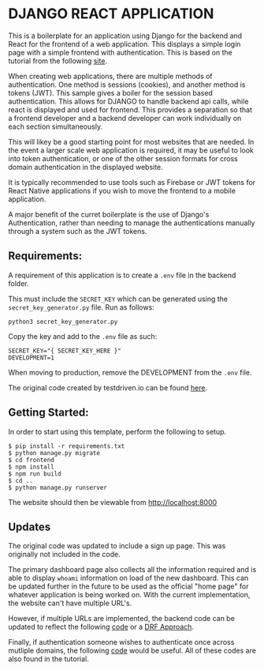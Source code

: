 # DJANGO REACT APPLICATION

This is a boilerplate for an application using Django for the backend and React for the frontend of a web application. This displays a simple login page with a simple frontend with authentication. This is based on the tutorial from the following [site](https://testdriven.io/blog/django-spa-auth/). 

When creating web applications, there are multiple methods of authentication. One method is sessions (cookies), and another method is tokens (JWT). This sample gives a boiler for the session based authentication. This allows for DJANGO to handle backend api calls, while react is displayed and used for frontend. This provides a separation so that a frontend developer and a backend developer can work individually on each section simultaneously. 

This will likey be a good starting point for most websites that are needed. In the event a larger scale web application is required, it may be useful to look into token authentication, or one of the other session formats for cross domain authentication in the displayed website. 

It is typically recommended to use tools such as Firebase or JWT tokens for React Native applications if you wish to move the frontend to a mobile application. 

A major benefit of the curret boilerplate is the use of Django's Authentication, rather than needing to manage the authentications manually through a system such as the JWT tokens. 

## Requirements:

A requirement of this application is to create a `.env` file in the backend folder. 

This must include the `SECRET_KEY` which can be generated using the `secret_key_generator.py` file. Run as follows:

```
python3 secret_key_generator.py
```

Copy the key and add to the `.env` file as such:

```
SECRET_KEY="{ SECRET_KEY_HERE }"
DEVELOPMENT=1
```

When moving to production, remove the DEVELOPMENT from the `.env` file. 

The original code created by testdriven.io can be found [here](https://github.com/duplxey/django-spa-cookie-auth/tree/master/django_react_templates). 

## Getting Started:

In order to start using this template, perform the following to setup.

```
$ pip install -r requirements.txt
$ python manage.py migrate
$ cd frontend
$ npm install
$ npm run build
$ cd ..
$ python manage.py runserver
```

The website should then be viewable from [http://localhost:8000](http://localhost:8000)

## Updates

The original code was updated to include a sign up page. This was originally not included in the code. 

The primary dashboard page also collects all the information required and is able to display `whoami` information 
on load of the new dashboard. This can be updated further in the future to be used as the official "home page" for whatever
application is being worked on. With the current implementation, the website can't have multiple URL's. 

However, if multiple URLs are implemented, the backend code can be updated to reflect the following [code](https://github.com/duplxey/django-spa-cookie-auth/tree/master/django_react_same_origin) or a [DRF Approach](https://github.com/duplxey/django-spa-cookie-auth/tree/master/django_react_drf_same_origin).

Finally, if authentication someone wishes to authenticate once across mutliple domains, the following [code](https://github.com/duplxey/django-spa-cookie-auth/tree/master/django_react_cross_origin) would be useful. All of these codes are also found in the tutorial.